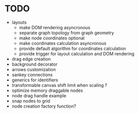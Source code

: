 # TODO

- layouts
  - make DOM rendering asyncronous
  - separate graph topology from graph geometry
  - make node coordinates optional
  - make coordinates calculation asyncronous
  - provide default algorithm for coordinates calculation
  - provide trigger for layout calculation and DOM rendering
- drag edge creation
- background decorator
- arrows customization
- sankey connections
- generics for identifiers
- transformable canvas shift limit when scaling ?
- optimize memory draggable nodes
- node drag handle example
- snap nodes to grid
- node creation factory function?
